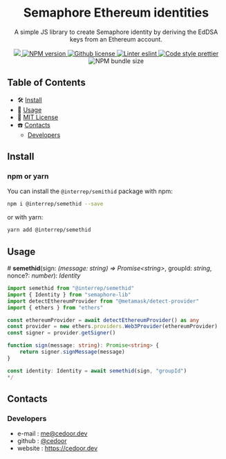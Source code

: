 <p align="center">
    <h1 align="center">
        Semaphore Ethereum identities
    </h1>
    <p align="center">A simple JS library to create Semaphore identity by deriving the EdDSA keys from an Ethereum account.</p>
</p>

<p align="center">
    <a href="https://github.com/InterRep" target="_blank">
        <img src="https://img.shields.io/badge/project-InterRep-blue.svg?style=flat-square">
    </a>
    <a href="https://www.npmjs.com/package/@interrep/semethid" target="_blank">
        <img alt="NPM version" src="https://img.shields.io/npm/v/@interrep/semethid?style=flat-square">
    </a>
    <a href="https://github.com/interrep/interrep.js/blob/main/LICENSE" target="_blank">
        <img alt="Github license" src="https://img.shields.io/github/license/interrep/interrep.js.svg?style=flat-square">
    </a>
    <a href="https://eslint.org/" target="_blank">
        <img alt="Linter eslint" src="https://img.shields.io/badge/linter-eslint-8080f2?style=flat-square&logo=eslint">
    </a>
    <a href="https://prettier.io/" target="_blank">
        <img alt="Code style prettier" src="https://img.shields.io/badge/code%20style-prettier-f8bc45?style=flat-square&logo=prettier">
    </a>
    <img alt="NPM bundle size" src="https://img.shields.io/bundlephobia/min/@interrep/semethid?style=flat-square">
</p>

## Table of Contents

-   🛠 [Install](#install)
-   📜 [Usage](#usage)
-   🧾 [MIT License](https://github.com/interrep/interrep.js/blob/main/LICENSE)
-   ☎️ [Contacts](#contacts)
    -   [Developers](#developers)

## Install

### npm or yarn

You can install the `@interrep/semithid` package with npm:

```bash
npm i @interrep/semethid --save
```

or with yarn:

```bash
yarn add @interrep/semethid
```

## Usage

\# **semethid**(sign: _(message: string) => Promise\<string\>_, groupId: _string_, nonce?: _number_): _Identity_

```typescript
import semethid from "@interrep/semethid"
import { Identity } from "semaphore-lib"
import detectEthereumProvider from "@metamask/detect-provider"
import { ethers } from "ethers"

const ethereumProvider = await detectEthereumProvider() as any
const provider = new ethers.providers.Web3Provider(ethereumProvider)
const signer = provider.getSigner()

function sign(message: string): Promise<string> {
    return signer.signMessage(message)
}

const identity: Identity = await semethid(sign, "groupId")
*/
```

## Contacts

### Developers

-   e-mail : me@cedoor.dev
-   github : [@cedoor](https://github.com/cedoor)
-   website : https://cedoor.dev
